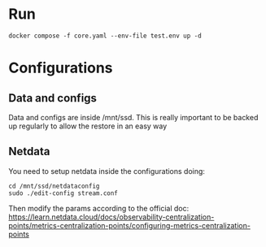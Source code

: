 
# Run
```
docker compose -f core.yaml --env-file test.env up -d
```

# Configurations
## Data and configs
Data and configs are inside /mnt/ssd. This is really important to be backed up regularly to allow the restore in an easy way

## Netdata
You need to setup netdata inside the configurations doing:

```
cd /mnt/ssd/netdataconfig
sudo ./edit-config stream.conf
```

Then modify the params according to the official doc:
https://learn.netdata.cloud/docs/observability-centralization-points/metrics-centralization-points/configuring-metrics-centralization-points